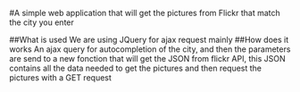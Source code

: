 #A simple web application that will get the pictures from Flickr that match the city you enter

##What is used
We are using JQuery for ajax request mainly
##How does it works
An ajax query for autocompletion of the city, and then the parameters are send to a new fonction that will get the JSON from flickr API, this JSON contains all the data needed to get the pictures and then request the pictures with a GET request
